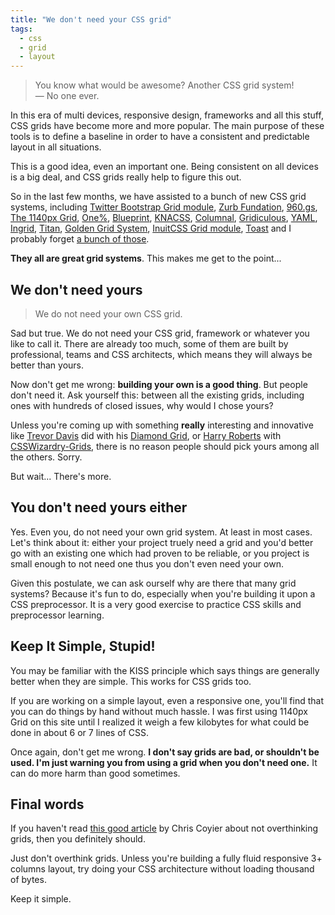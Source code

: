 ```yaml
---
title: "We don't need your CSS grid"
tags:
  - css
  - grid
  - layout
---
```


> You know what would be awesome? Another CSS grid system!  
> &mdash; No one ever.

In this era of multi devices, responsive design, frameworks and all this stuff, CSS grids have become more and more popular. The main purpose of these tools is to define a baseline in order to have a consistent and predictable layout in all situations.

This is a good idea, even an important one. Being consistent on all devices is a big deal, and CSS grids really help to figure this out.

So in the last few months, we have assisted to a bunch of new CSS grid systems, including [Twitter Bootstrap Grid module](http://twitter.github.com/bootstrap/), [Zurb Fundation](http://foundation.zurb.com/), [960.gs](http://960.gs/), [The 1140px Grid](http://cssgrid.net/), [One%](http://onepcssgrid.mattimling.com/), [Blueprint](http://www.blueprintcss.org/), [KNACSS](http://www.knacss.com/), [Columnal](http://www.columnal.com/), [Gridiculous](http://gridiculo.us/), [YAML](http://www.yaml.de/), [Ingrid](http://piira.se/projects/ingrid/), [Titan](http://titanthemes.com/titan-framework-a-css-framework-for-responsive-web-designs), [Golden Grid System](http://goldengridsystem.com/), [InuitCSS Grid module](http://inuitcss.com/), [Toast](http://daneden.me/toast/) and I probably forget [a bunch of those](http://usablica.github.com/front-end-frameworks/compare.html).

**They all are great grid systems**. This makes me get to the point...

## We don't need yours

> We do not need your own CSS grid.

Sad but true. We do not need your CSS grid, framework or whatever you like to call it. There are already too much, some of them are built by professional, teams and CSS architects, which means they will always be better than yours.

Now don't get me wrong: **building your own is a good thing**. But people don't need it. Ask yourself this: between all the existing grids, including ones with hundreds of closed issues, why would I chose yours?

Unless you're coming up with something **really** interesting and innovative like [Trevor Davis](http://twitter.com/trevor_davis) did with his [Diamond Grid](http://viget.com/inspire/who-says-the-web-is-just-for-squares), or [Harry Roberts](http://twitter.com/csswizardry) with [CSSWizardry-Grids](http://csswizardry.com/2013/02/introducing-csswizardry-grids/), there is no reason people should pick yours among all the others. Sorry.

But wait... There's more.

## You don't need yours either 

Yes. Even you, do not need your own grid system. At least in most cases. Let's think about it: either your project truely need a grid and you'd better go with an existing one which had proven to be reliable, or you project is small enough to not need one thus you don't even need your own.

Given this postulate, we can ask ourself why are there that many grid systems? Because it's fun to do, especially when you're building it upon a CSS preprocessor. It is a very good exercise to practice CSS skills and preprocessor learning.

## Keep It Simple, Stupid! 

You may be familiar with the KISS principle which says things are generally better when they are simple. This works for CSS grids too.

If you are working on a simple layout, even a responsive one, you'll find that you can do things by hand without much hassle. I was first using 1140px Grid on this site until I realized it weigh a few kilobytes for what could be done in about 6 or 7 lines of CSS.

Once again, don't get me wrong. **I don't say grids are bad, or shouldn't be used. I'm just warning you from using a grid when you don't need one.** It can do more harm than good sometimes.

## Final words 

If you haven't read [this good article](http://css-tricks.com/dont-overthink-it-grids/) by Chris Coyier about not overthinking grids, then you definitely should.

Just don't overthink grids. Unless you're building a fully fluid responsive 3+ columns layout, try doing your CSS architecture without loading thousand of bytes.

Keep it simple.
